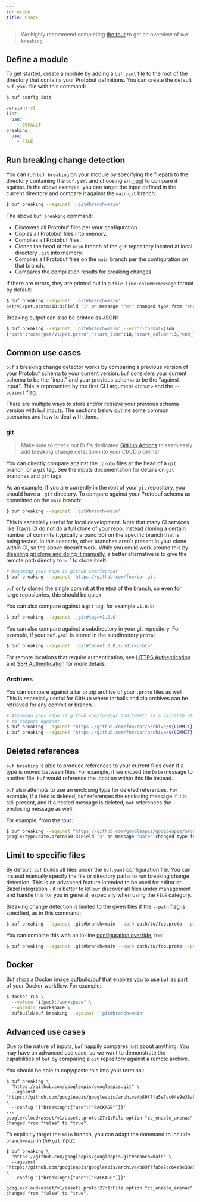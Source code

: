 ```yaml
---
id: usage
title: Usage
---
```


> We highly recommend completing [the tour](../tour/detect-breaking-changes.md) to get an overview
> of `buf breaking`.

## Define a module

To get started, create a [module](../bsr/overview.md#modules) by adding a [`buf.yaml`](../configuration/v1/buf-yaml.md)
file to the root of the directory that contains your Protobuf definitions. You can create the default `buf.yaml`
file with this command:

```sh
$ buf config init
```

```yaml title="buf.yaml"
version: v1
lint:
  use:
    - DEFAULT
breaking:
  use:
    - FILE
```

## Run breaking change detection

You can run `buf breaking` on your module by specifying the filepath to the directory containing the `buf.yaml`
and choosing an [input](../reference/inputs.md) to compare it against. In the above example, you can target the
input defined in the current directory and compare it against the `main` `git` branch:

```sh
$ buf breaking --against '.git#branch=main'
```

The above `buf breaking` command:

  - Discovers all Protobuf files per your configuration.
  - Copies all Protobuf files into memory.
  - Compiles all Protobuf files.
  - Clones the head of the `main` branch of the `git` repository located at local directory `.git` into memory.
  - Compiles all Protobuf files on the `main` branch per the configuration on that branch.
  - Compares the compilation results for breaking changes.

If there are errors, they are printed out in a `file:line:column:message` format by default:

```sh
$ buf breaking --against '.git#branch=main'
pet/v1/pet.proto:18:3:Field "1" on message "Pet" changed type from "enum" to "string".
```

Breaking output can also be printed as JSON:

```sh
$ buf breaking --against '.git#branch=main' --error-format=json
{"path":"acme/pet/v1/pet.proto","start_line":18,"start_column":3,"end_line":18,"end_column":9,"type":"FIELD_SAME_TYPE","message":"Field \"1\" on message \"Pet\" changed type from \"enum\" to \"string\"."}
```

## Common use cases

`buf`'s breaking change detector works by comparing a previous version of your Protobuf schema to
your current version. `buf` considers your current schema to be the "input" and your previous schema
to be the "against input". This is represented by the first CLI argument `<input>` and the `--against`
flag.

There are multiple ways to store and/or retrieve your previous schema version with `buf` inputs.
The sections below outline some common scenarios and how to deal with them.

### git

> Make sure to check out Buf's dedicated [GitHub Actions](../ci-cd/github-actions.md) to seamlessly add
> breaking change detection into your CI/CD pipeline!

You can directly compare against the `.proto` files at the head of a `git` branch, or a `git` tag.
See the inputs documentation for details on `git` branches and `git` tags.

As an example, if you are currently in the root of your `git` repository, you should have a `.git`
directory. To compare against your Protobuf schema as committed on the `main` branch:

```sh
$ buf breaking --against '.git#branch=main'
```

This is especially useful for local development. Note that many CI services like [Travis CI](https://travis-ci.com/)
do not do a full clone of your repo, instead cloning a certain number of commits (typically around 50)
on the specific branch that is being tested. In this scenario, other branches aren't present
in your clone within CI, so the above doesn't work. While you could work around this by [disabling git
clone and doing it manually](https://docs.travis-ci.com/user/customizing-the-build/#disabling-git-clone),
a better alternative is to give the remote path directly to `buf` to clone itself:

```sh
# Assuming your repo is github.com/foo/bar
$ buf breaking --against 'https://github.com/foo/bar.git'
```

`buf` only clones the single commit at the `HEAD` of the branch, so even for large repositories, this
should be quick.

You can also compare against a `git` tag, for example `v1.0.0`:

```sh
$ buf breaking --against '.git#tag=v1.0.0'
```

You can also compare against a subdirectory in your git repository. For example, if your `buf.yaml` is
stored in the subdirectory `proto`:


```sh
$ buf breaking --against '.git#tag=v1.0.0,subdir=proto'
```

For remote locations that require authentication, see [HTTPS Authentication](../reference/inputs.md#https) and
[SSH Authentication](../reference/inputs.md#ssh) for more details.

### Archives

You can compare against a tar or zip archive of your `.proto` files as well. This is especially useful for
GitHub where tarballs and zip archives can be retrieved for any commit or branch.

```sh
# Assuming your repo is github.com/foo/bar and COMMIT is a variable storing the commit
# to compare against
$ buf breaking --against "https://github.com/foo/bar/archive/${COMMIT}.tar.gz#strip_components=1"
$ buf breaking --against "https://github.com/foo/bar/archive/${COMMIT}.zip#strip_components=1"
```

## Deleted references

`buf breaking` is able to produce references to your current files even if a type is moved between
files. For example, if we moved the `Date` message to another file, `buf` would reference the location
within this file instead.

`buf` also attempts to use an enclosing type for deleted references. For example, if a field is deleted,
`buf` references the enclosing message if it is still present, and if a nested message is deleted, `buf`
references the enclosing message as well.

For example, from the tour:

```sh
$ buf breaking --against "https://github.com/googleapis/googleapis/archive/${GOOGLEAPIS_COMMIT}.tar.gz#strip_components=1"
google/type/date.proto:50:3:Field "3" on message "Date" changed type from "int32" to "string".
```

## Limit to specific files

By default, `buf` builds all files under the `buf.yaml` configuration file. You can instead
manually specify the file or directory paths to run breaking change detection. This is an advanced
feature intended to be used for editor or Bazel integration - it is better to let `buf` discover
all files under management and handle this for you in general, especially when using the `FILE`
category.

Breaking change detection is limited to the given files if the `--path` flag is specified, as in
this command:

```sh
$ buf breaking --against .git#branch=main --path path/to/foo.proto --path path/to/bar.proto
```

You can combine this with an in-line [configuration override](../configuration/overview.md#configuration-override), too:

```sh
$ buf breaking --against .git#branch=main --path path/to/foo.proto --path path/to/bar.proto --config '{"breaking":{"use":["WIRE_JSON"]}}'
```

## Docker

Buf ships a Docker image [bufbuild/buf](https://hub.docker.com/r/bufbuild/buf) that enables
you to use `buf` as part of your Docker workflow. For example:

```sh
$ docker run \
  --volume "$(pwd):/workspace" \
  --workdir /workspace \
  bufbuild/buf breaking --against '.git#branch=main'
```

## Advanced use cases

Due to the nature of inputs, `buf` happily compares just about anything. You may have an advanced
use case, so we want to demonstrate the capabilities of `buf` by comparing a `git` repository against a remote
archive.

You should be able to copy/paste this into your terminal:

```terminal
$ buf breaking \
  "https://github.com/googleapis/googleapis.git" \
  --against "https://github.com/googleapis/googleapis/archive/b89f7fa5e7cc64e9e38a59c97654616ad7b5932d.tar.gz#strip_components=1" \
  --config '{"breaking":{"use":["PACKAGE"]}}'
---
google/cloud/asset/v1/assets.proto:27:1:File option "cc_enable_arenas" changed from "false" to "true".
```

To explicitly target the `main` branch, you can adapt the command to include `branch=main` in the
`git` input:

```terminal {2}
$ buf breaking \
  "https://github.com/googleapis/googleapis.git#branch=main" \
  --against "https://github.com/googleapis/googleapis/archive/b89f7fa5e7cc64e9e38a59c97654616ad7b5932d.tar.gz#strip_components=1" \
  --config '{"breaking":{"use":["PACKAGE"]}}'
---
google/cloud/asset/v1/assets.proto:27:1:File option "cc_enable_arenas" changed from "false" to "true".
```
